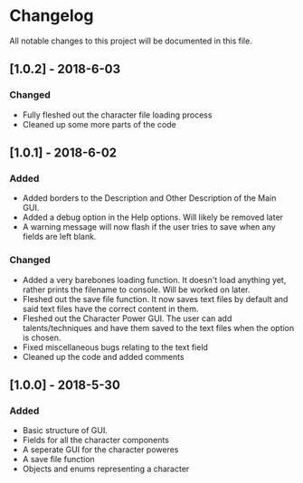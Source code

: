 # Changelog
All notable changes to this project will be documented in this file.

## [1.0.2] - 2018-6-03

### Changed
- Fully fleshed out the character file loading process
- Cleaned up some more parts of the code


## [1.0.1] - 2018-6-02

### Added
- Added borders to the Description and Other Description of the Main GUI.
- Added a debug option in the Help options. Will likely be removed later
- A warning message will now flash if the user tries to save when any fields are left blank.

### Changed
- Added a very barebones loading function. It doesn't load anything yet, rather prints the filename to console. Will be worked on later.
- Fleshed out the save file function. It now saves text files by default and said text files have the correct content in them.
- Fleshed out the Character Power GUI. The user can add talents/techniques and have them saved to the text files when the option is chosen.
- Fixed miscellaneous bugs relating to the text field
- Cleaned up the code and added comments


## [1.0.0] - 2018-5-30
### Added
- Basic structure of GUI.
- Fields for all the character components
- A seperate GUI for the character poweres
- A save file function
- Objects and enums representing a character
